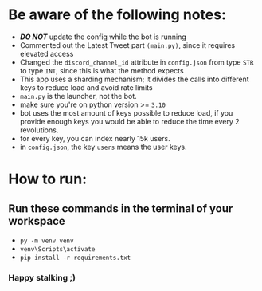 # Be aware of the following notes:
- ***DO NOT*** update the config while the bot is running
- Commented out the Latest Tweet part `(main.py)`, since it requires elevated access
- Changed the `discord_channel_id` attribute in `config.json` from type `STR` to type `INT`, since this is what the method expects
- This app uses a sharding mechanism; it divides the calls into different keys to reduce load and avoid rate limits
- `main.py` is the launcher, not the bot.
- make sure you're on python version >= `3.10`
- bot uses the most amount of keys possible to reduce load, if you provide enough keys you would be able to reduce the time every 2 revolutions.
- for every key, you can index nearly 15k users.
- in `config.json`, the key `users` means the user keys.


# How to run:
## Run these commands in the terminal of your workspace
- `py -m venv venv`
- `venv\Scripts\activate`
- `pip install -r requirements.txt`

### Happy stalking ;)
